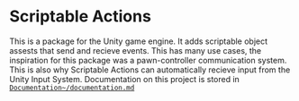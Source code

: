 # Scriptable Actions

This is a package for the Unity game engine. It adds scriptable object assests that send and recieve events. This has many use cases, the inspiration for this package was a pawn-controller communication system. This is also why Scriptable Actions can automatically recieve input from the Unity Input System.
Documentation on this project is stored in [`Documentation~/documentation.md`](https://github.com/arwtsh/ScriptableActions/blob/main/Documentation~/documentation.md)
